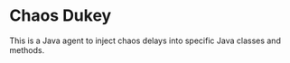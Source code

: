 # Chaos Dukey

This is a Java agent to inject chaos delays into specific Java classes and methods.

